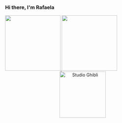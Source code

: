 ### Hi there, I'm Rafaela 

<div>
  <a href="https://github.com/rafatillmann">
  <img height="180em" src="https://github-readme-stats.vercel.app/api?username=rafatillmann&show_icons=true&theme=dark&include_all_commits=true&count_private=true"/>
  <img height="180em" src="https://github-readme-stats.vercel.app/api/top-langs/?username=rafatillmann&layout=compact&langs_count=7&theme=dark"/>
</div>

<div align="center">
    <img height="150px" src="https://i.pinimg.com/originals/66/f4/26/66f426be55900f15832ead845f8da4da.gif"
        alt="Studio Ghibli">
</div>

<!--   ![Snake animation](https://github.com/rafatillmann/rafatillmann/blob/output/github-contribution-grid-snake.svg) -->
